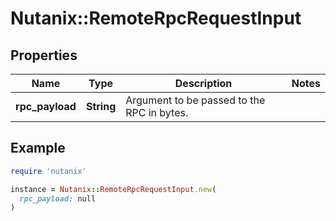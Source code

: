 # Nutanix::RemoteRpcRequestInput

## Properties

| Name | Type | Description | Notes |
| ---- | ---- | ----------- | ----- |
| **rpc_payload** | **String** | Argument to be passed to the RPC in bytes. |  |

## Example

```ruby
require 'nutanix'

instance = Nutanix::RemoteRpcRequestInput.new(
  rpc_payload: null
)
```


